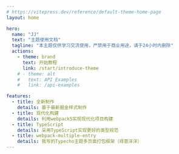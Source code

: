 ```yaml
---
# https://vitepress.dev/reference/default-theme-home-page
layout: home

hero:
  name: "JJ"
  text: "主题使用文档"
  tagline: "本主题仅供学习交流使用，严禁用于商业用途，请于24小时内删除"
  actions:
    - theme: brand
      text: 开始教程
      link: /start/introduce-theme
    # - theme: alt
    #   text: API Examples
    #   link: /api-examples

features:
  - title: 全新制作
    details: 基于最新掘金样式制作
  - title: 现代化构建
    details: 利用webpack5实现现代化项目构建
  - title: TypeScript
    details: 采用TypeScript实现更好的类型规范
  - title: webpack-multiple-entry
    details: 我写的Typecho主题多页面打包框架（得意洋洋）
---
```

